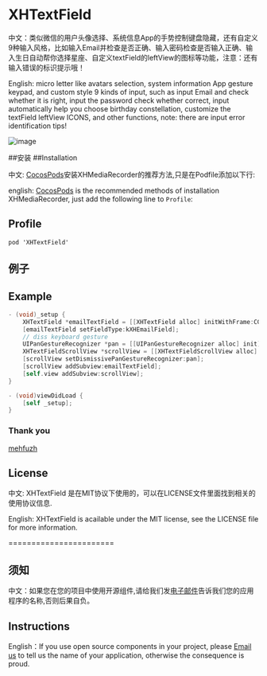 XHTextField
===========

中文：类似微信的用户头像选择、系统信息App的手势控制键盘隐藏，还有自定义9种输入风格，比如输入Email并检查是否正确、输入密码检查是否输入正确、输入生日自动帮你选择星座、自定义textField的leftView的图标等功能，注意：还有输入错误的标识提示哦！ 


English: micro letter like avatars selection, system information App gesture keypad, and custom style 9 kinds of input, such as input Email and check whether it is right, input the password check whether correct, input automatically help you choose birthday constellation, customize the textField leftView ICONS, and other functions, note: there are input error identification tips!

![image](https://github.com/JackTeam/XHTextField/raw/master/Screenshots/TextField.gif)

##安装
##Installation

中文:      [CocosPods](http://cocosPods.org)安装XHMediaRecorder的推荐方法,只是在Podfile添加以下行:

english:   [CocosPods](http://cocosPods.org) is the recommended methods of installation XHMediaRecorder, just add the following line to `Profile`:

## Profile

```
pod 'XHTextField'
```

## 例子
## Example

```objective-c
- (void)_setup {
    XHTextField *emailTextField = [[XHTextField alloc] initWithFrame:CGRectMake(0, 0, 100, 35)];
    [emailTextField setFieldType:kXHEmailField];
    // diss keyboard gesture
    UIPanGestureRecognizer *pan = [[UIPanGestureRecognizer alloc] init];
    XHTextFieldScrollView *scrollView = [[XHTextFieldScrollView alloc] initWithFrame:self.view.bounds];
    [scrollView setDismissivePanGestureRecognizer:pan];
    [scrollView addSubview:emailTextField];
    [self.view addSubview:scrollView];
}

- (void)viewDidLoad {
    [self _setup];
}
```

### Thank you

[mehfuzh](https://github.com/mehfuzh) 

## License

中文:      XHTextField 是在MIT协议下使用的，可以在LICENSE文件里面找到相关的使用协议信息.

English:   XHTextField is acailable under the MIT license, see the LICENSE file for more information.



=======================
## 须知       
中文：如果您在您的项目中使用开源组件,请给我们发[电子邮件](mailto:xhzengAIB@gmail.com?subject=From%20GitHub%20XHTextField)告诉我们您的应用程序的名称,否则后果自负。         

## Instructions
         
English：If you use open source components in your project, please [Email us](mailto:xhzengAIB@gmail.com?subject=From%20GitHub%20XHTextField) to tell us the name of your application, otherwise the consequence is proud.

